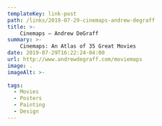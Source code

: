 ```yaml
---
templateKey: link-post
path: /links/2019-07-29-cinemaps-andrew-degraff
title: >-
    Cinemaps — Andrew DeGraff
summary: >-
    Cinemaps: An Atlas of 35 Great Movies 
date: 2019-07-29T16:22:24-04:00
url: http://www.andrewdegraff.com/moviemaps
image: .
imageAlt: >-
    
tags:
  - Movies
  - Posters
  - Painting
  - Design
---
```

